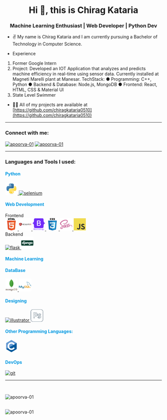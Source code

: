 <h1 align="center">Hi 👋, this is Chirag Kataria</h1>
<h3 align="center">Machine Learning Enthusiast | Web Developer | Python Dev </h3> 


- ✌ My name is Chirag Kataria and I am currently pursuing a Bachelor of Technology in Computer Science.

- Experience
01) Former Google Intern
02) Project: Developed an IOT Application that analyzes and predicts machine efficiency in real-time using sensor data. Currently installed at Magneti Marelli plant at Manesar.
TechStack:
● Programming: C++, Python
● Backend & Database: Node.js, MongoDB
● Frontend: React, HTML, CSS & Material UI
03) State Level Swimmer


- 👨‍💻 All of my projects are available at [https://github.com/chiragkataria0510](https://github.com/chiragkataria0510)





<hr>
<h3 align="left">Connect with me:</h3>
<p align="left">
<a href="https://www.linkedin.com/in/chirag-kataria-59b37b261/" target="blank"><img align="center" src="https://cdn.jsdelivr.net/npm/simple-icons@3.0.1/icons/linkedin.svg" alt="apoorva-01" height="30" width="40" /></a>
  <a href="https://github.com/chiragkataria0510" target="blank"><img align="center" src="https://cdn.jsdelivr.net/npm/simple-icons@3.0.1/icons/github.svg" alt="apoorva-01" height="30" width="40" /></a>


<!-- <a href="https://www.hackerrank.com/name" target="blank"><img align="center" src="https://cdn.jsdelivr.net/npm/simple-icons@3.0.1/icons/hackerrank.svg" alt="name" height="30" width="40" /></a> -->
</p>
<hr>

<h3 align="left">Languages and Tools I used:</h3>
<p align="left">
<h4 style="color: #0198E1">Python</h4>
<a href="https://www.python.org" target="_blank"> <img src="https://raw.githubusercontent.com/devicons/devicon/master/icons/python/python-original.svg" alt="python" width="40" height="40"/> </a>
<a href="https://www.selenium.dev" target="_blank"> <img src="https://raw.githubusercontent.com/detain/svg-logos/780f25886640cef088af994181646db2f6b1a3f8/svg/selenium-logo.svg" alt="selenium" width="40" height="40"/> </a>  
<h4 style="color: #0198E1">Web Development</h4>
<span>Frontend</span><br>
<a href="https://www.w3.org/html/" target="_blank"> <img src="https://raw.githubusercontent.com/devicons/devicon/master/icons/html5/html5-original-wordmark.svg" alt="html5" width="40" height="40"/> </a> 
<a href="https://angular.io" target="_blank"> 
<img src="https://raw.githubusercontent.com/devicons/devicon/master/icons/angularjs/angularjs-original-wordmark.svg" alt="angularjs" width="40" height="40"/> </a>
<a href="https://getbootstrap.com" target="_blank"> <img src="https://raw.githubusercontent.com/devicons/devicon/master/icons/bootstrap/bootstrap-plain-wordmark.svg" alt="bootstrap" width="40" height="40"/> </a>
<a href="https://www.w3schools.com/css/" target="_blank"> <img src="https://raw.githubusercontent.com/devicons/devicon/master/icons/css3/css3-original-wordmark.svg" alt="css3" width="40" height="40"/> </a>
<a href="https://sass-lang.com" target="_blank"> <img src="https://raw.githubusercontent.com/devicons/devicon/master/icons/sass/sass-original.svg" alt="sass" width="40" height="40"/> </a>  
<a href="https://developer.mozilla.org/en-US/docs/Web/JavaScript" target="_blank"> <img src="https://raw.githubusercontent.com/devicons/devicon/master/icons/javascript/javascript-original.svg" alt="javascript" width="40" height="40"/> </a>
<br><span>Backend</span><br>
<a href="https://flask.palletsprojects.com/" target="_blank"> <img src="https://www.vectorlogo.zone/logos/pocoo_flask/pocoo_flask-icon.svg" alt="flask" width="40" height="40"/> </a> 
<a href="https://www.djangoproject.com/" target="_blank"> <img src="https://raw.githubusercontent.com/devicons/devicon/master/icons/django/django-original.svg" alt="django" width="40" height="40"/> </a> 
<!-- <a href="https://expressjs.com" target="_blank"> <img src="https://raw.githubusercontent.com/devicons/devicon/master/icons/express/express-original-wordmark.svg" alt="express" width="40" height="40"/> </a>  -->
<h4 style="color: #0198E1">Machine Learning</h4>
<h4 style="color: #0198E1">DataBase</h4>
<a href="https://www.mongodb.com/" target="_blank"> <img src="https://raw.githubusercontent.com/devicons/devicon/master/icons/mongodb/mongodb-original-wordmark.svg" alt="mongodb" width="40" height="40"/> </a> 
<a href="https://www.mysql.com/" target="_blank"> <img src="https://raw.githubusercontent.com/devicons/devicon/master/icons/mysql/mysql-original-wordmark.svg" alt="mysql" width="40" height="40"/> </a> 
<h4 style="color: #0198E1">Designing</h4>
<a href="https://www.adobe.com/in/products/illustrator.html" target="_blank"> <img src="https://www.vectorlogo.zone/logos/adobe_illustrator/adobe_illustrator-icon.svg" alt="illustrator" width="40" height="40"/> </a>
<a href="https://www.photoshop.com/en" target="_blank"> <img src="https://raw.githubusercontent.com/devicons/devicon/master/icons/photoshop/photoshop-line.svg" alt="photoshop" width="40" height="40"/> </a>  

<h4 style="color: #0198E1">Other Programming Languages:</h4>
<a href="https://www.cprogramming.com/" target="_blank"> <img src="https://raw.githubusercontent.com/devicons/devicon/master/icons/c/c-original.svg" alt="c" width="40" height="40"/> </a>
<h4 style="color: #0198E1">DevOps </h4>
<a href="https://git-scm.com/" target="_blank"> <img src="https://www.vectorlogo.zone/logos/git-scm/git-scm-icon.svg" alt="git" width="40" height="40"/> </a> 
</p>
<hr>
<br>




<!-- <a href="https://www.linux.org/" target="_blank"> <img src="https://raw.githubusercontent.com/devicons/devicon/master/icons/linux/linux-original.svg" alt="linux" width="40" height="40"/> </a>  -->
<!-- <a href="https://www.php.net" target="_blank"> <img src="https://raw.githubusercontent.com/devicons/devicon/master/icons/php/php-original.svg" alt="php" width="40" height="40"/> </a>  -->
<!-- <a href="https://www.postgresql.org" target="_blank"> <img src="https://raw.githubusercontent.com/devicons/devicon/master/icons/postgresql/postgresql-original-wordmark.svg" alt="postgresql" width="40" height="40"/> </a>  -->
<!-- <a href="https://www.qt.io/" target="_blank"> <img src="https://upload.wikimedia.org/wikipedia/commons/0/0b/Qt_logo_2016.svg" alt="qt" width="40" height="40"/> </a>  -->
<p><img align="left" src="https://github-readme-stats.vercel.app/api/top-langs?username=apoorva-01&show_icons=true&locale=en&layout=compact" alt="apoorva-01" /></p>
<br>
<!-- <p><img align="left" src="https://github-readme-stats.vercel.app/api?username=apoorva-01&show_icons=true&locale=en" alt="apoorva-01" />
</p> -->
<br>
<p><img align="left" src="https://github-readme-streak-stats.herokuapp.com/?user=apoorva-01&" alt="apoorva-01" /></p>






<!-- BLOG-POST-LIST:END -->
